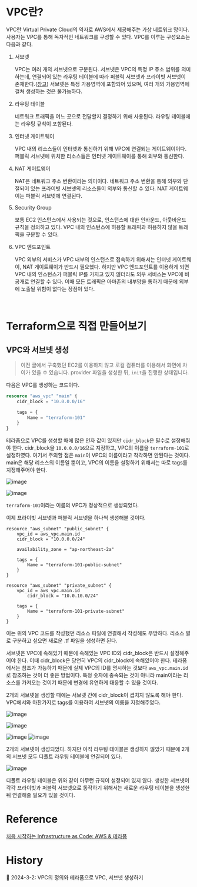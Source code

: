 # VPC란?

VPC란 Virtual Private Cloud의 약자로 AWS에서 제공해주는 가상 네트워크 망이다. 사용자는 VPC를 통해 독자적인 네트워크를 구성할 수 있다. VPC를 이루는 구성요소는 다음과 같다.

1. 서브넷

    VPC는 여러 개의 서브넷으로 구분된다. 서브넷은 VPC의 특정 IP 주소 범위를 의미하는데, 연결되어 있는 라우팅 테이블에 따라 퍼블릭 서브넷과 프라이빗 서브넷이 존재한다.([참고](https://github.com/Ohjiwoo-lab/TIL/blob/main/AWS/subnet.md)) 서브넷은 특정 가용영역에 포함되어 있으며, 여러 개의 가용영역에 걸쳐 생성하는 것은 불가능하다.

2. 라우팅 테이블

    네트워크 트래픽을 어느 곳으로 전달할지 결정하기 위해 사용된다. 라우팅 테이블에는 라우팅 규칙이 포함된다.

3. 인터넷 게이트웨이

    VPC 내의 리소스들이 인터넷과 통신하기 위해 VPC에 연결되는 게이트웨이이다. 퍼블릭 서브넷에 위치한 리소스들은 인터넷 게이트웨이를 통해 외부와 통신한다.

4. NAT 게이트웨이

    NAT은 네트워크 주소 변환이라는 의미이다. 네트워크 주소 변환을 통해 외부와 단절되어 있는 프라이빗 서브넷의 리소스들이 외부와 통신할 수 있다. NAT 게이트웨이는 퍼블릭 서브넷에 연결된다.

5. Security Group

    보통 EC2 인스턴스에서 사용되는 것으로, 인스턴스에 대한 인바운드, 아웃바운드 규칙을 정의하고 있다. VPC 내의 인스턴스에 허용할 트래픽과 허용하지 않을 트래픽을 구분할 수 있다.

6. VPC 엔드포인트

    VPC 외부의 서비스가 VPC 내부의 인스턴스로 접속하기 위해서는 인터넷 게이트웨이, NAT 게이트웨이가 반드시 필요했다. 하지만 VPC 엔드포인트를 이용하게 되면 VPC 내의 인스턴스가 퍼블릭 IP를 가지고 있지 않더라도 외부 서비스는 VPC에 비공개로 연결할 수 있다. 이때 모든 트래픽은 아마존의 내부망을 통하기 때문에 외부에 노출될 위험이 없다는 장점이 있다.

<br/>

# Terraform으로 직접 만들어보기

## VPC와 서브넷 생성

> 이전 글에서 구축했던 EC2를 이용하지 않고 로컬 컴퓨터를 이용해서 화면에 차이가 있을 수 있습니다. provider 파일을 생성한 뒤, `init`을 진행한 상태입니다.

다음은 VPC를 생성하는 코드이다.

```terraform
resource "aws_vpc" "main" {
	cidr_block = "10.0.0.0/16"

	tags = {
		Name = "terraform-101"
	}
}
```

테라폼으로 VPC를 생성할 때에 많은 인자 값이 있지만 `cidr_block`은 필수로 설정해줘야 한다. cidr_block을 `10.0.0.0/16`으로 지정하고, VPC의 이름을 `terraform-101`로 설정하였다. 여기서 주의할 점은 `main`이 VPC의 이름이라고 착각하면 안된다는 것이다. main은 해당 리소스의 이름일 뿐이고, VPC의 이름을 설정하기 위해서는 따로 tags를 지정해주어야 한다.

![image](https://github.com/Ohjiwoo-lab/TIL/assets/74577768/42cf657f-d617-4b54-9740-d874fece2c8a)

![image](https://github.com/Ohjiwoo-lab/TIL/assets/74577768/3a695041-8935-4e1c-8a61-c963709dd25c)

`terraform-101`이라는 이름의 VPC가 정상적으로 생성되었다.

이제 프라이빗 서브넷과 퍼블릭 서브넷을 하나씩 생성해볼 것이다.

```terrafrom
resource "aws_subnet" "public_subnet" {
	vpc_id = aws_vpc.main.id
	cidr_block = "10.0.0.0/24"
	
	availability_zone = "ap-northeast-2a"
	
	tags = {
		Name = "terraform-101-public-subnet"
	}
}

resource "aws_subnet" "private_subnet" {
	vpc_id = aws_vpc.main.id
        cidr_block = "10.0.10.0/24"
	
	tags = {
		Name = "terraform-101-private-subnet"
	}
}
```

이는 위의 VPC 코드를 작성했던 리소스 파일에 연결해서 작성해도 무방하다. 리소스 별로 구분하고 싶으면 새로운 .tf 파일을 생성하면 된다.

서브넷은 VPC에 속해있기 때문에 속해있는 VPC ID와 cidr_block은 반드시 설정해주어야 한다. 이때 cidr_block은 당연히 VPC의 cidr_block에 속해있어야 한다. 테라폼에서는 참조가 가능하기 때문에 실제 VPC의 ID를 명시하는 것보다 `aws_vpc.main.id`로 참조하는 것이 더 좋은 방법이다. 특정 숫자에 종속되는 것이 아니라 main이라는 리소스를 가져오는 것이기 때문에 변경에 유연하게 대응할 수 있을 것이다.

2개의 서브넷을 생성할 때에는 서브넷 간에 cidr_block이 겹치지 않도록 해야 한다. VPC에서와 마찬가지로 tags를 이용하여 서브넷의 이름을 지정해주었다.

![image](https://github.com/Ohjiwoo-lab/TIL/assets/74577768/1df8070b-a09a-4adf-ab48-7a938e1b3e1a)

![image](https://github.com/Ohjiwoo-lab/TIL/assets/74577768/1b4e6200-f12a-448c-84f3-834e9c44070b)

![image](https://github.com/Ohjiwoo-lab/TIL/assets/74577768/c0b9ae30-201b-4ca3-ac08-05face14e704)
![image](https://github.com/Ohjiwoo-lab/TIL/assets/74577768/64f7d54f-263f-4525-a8e3-d082bad0af14)

2개의 서브넷이 생성되었다. 하지만 아직 라우팅 테이블은 생성하지 않았기 때문에 2개의 서브넷 모두 디폴트 라우팅 테이블에 연결되어 있다.

![image](https://github.com/Ohjiwoo-lab/TIL/assets/74577768/f7c07006-3180-457d-9975-6992df9fdcd5)

디폴트 라우팅 테이블은 위와 같이 아무런 규칙이 설정되어 있지 않다. 생성한 서브넷이 각각 프라이빗과 퍼블릭 서브넷으로 동작하기 위해서는 새로운 라우팅 테이블을 생성한 뒤 연결해줄 필요가 있을 것이다.

# Reference

[처음 시작하는 Infrastructure as Code: AWS & 테라폼](https://www.inflearn.com/course/%EB%8D%B0%EB%B8%8C%EC%98%B5%EC%8A%A4-%ED%85%8C%EB%9D%BC%ED%8F%BC-aws)

# History

📌 2024-3-2: VPC의 정의와 테라폼으로 VPC, 서브넷 생성하기